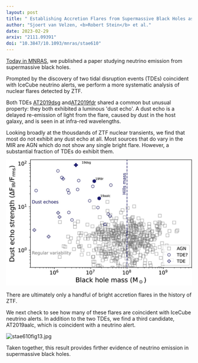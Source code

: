 ```yaml
---
layout: post
title: " Establishing Accretion Flares from Supermassive Black Holes as a Source of High-Energy Neutrinos "
author: "Sjoert van Velzen, <b>Robert Stein</b> et al."
date: 2023-02-29
arxiv: "2111.09391"
doi: "10.3847/10.1093/mnras/stae610"
---
```

[Today in MNRAS](https://doi.org/10.1093/mnras/stae610), 
we published a paper studying neutrino emission from supermassive black holes.

Prompted by the discovery of two tidal disruption events (TDEs) coincident with 
IceCube neutrino alerts, we perform a more systematic analysis of nuclear flares detected by ZTF.

Both TDEs [AT2019dsg](https://robertdstein.github.io/research/2021/02/22/at2019dsg.html) and[AT2019fdr](https://robertdstein.github.io/research/2022/06/03/at2019fdr.html)
shared a common but unusual property: they both exhibited a luminous 'dust echo'. 
A dust echo is a delayed re-emission of light from the flare, caused by dust in the host galaxy, and is seen in at infra-red wavelengths.

Looking broadly at the thousdands of ZTF nuclear transients, we find that most do not exhibit any dust echo at all.
Most sources that do vary in the MIR are AGN which do not show any single bright flare.
However, a substantial fraction of TDEs do exhibit them.

<img src="/images/research/accretion_flares/stae610fig6.jpeg" alt="stae610fig6.jpeg" class="center"/>

There are ultimately only a handful of bright accretion flares in the history of ZTF.

We next check to see how many of these flares are coincident with IceCube neutrino alerts.
In addition to the two TDEs, we find a third candidate, AT2019aalc, which is coincident with a neutrino alert.

<img src="/images/research/accretion_flares/stae610fig13.jpg" alt="stae610fig13.jpg" class="center"/>

Taken together, this result provides firther evidence of neutrino emission in supermassive black holes.